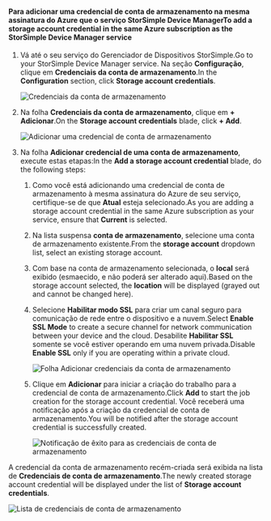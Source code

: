 <!--author=alkohli last changed: 01/20/17-->


#### <a name="to-add-a-storage-account-credential-in-the-same-azure-subscription-as-the-storsimple-device-manager-service"></a><span data-ttu-id="611d1-101">Para adicionar uma credencial de conta de armazenamento na mesma assinatura do Azure que o serviço StorSimple Device Manager</span><span class="sxs-lookup"><span data-stu-id="611d1-101">To add a storage account credential in the same Azure subscription as the StorSimple Device Manager service</span></span>

1. <span data-ttu-id="611d1-102">Vá até o seu serviço do Gerenciador de Dispositivos StorSimple.</span><span class="sxs-lookup"><span data-stu-id="611d1-102">Go to your StorSimple Device Manager service.</span></span> <span data-ttu-id="611d1-103">Na seção **Configuração**, clique em **Credenciais da conta de armazenamento**.</span><span class="sxs-lookup"><span data-stu-id="611d1-103">In the **Configuration** section, click **Storage account credentials**.</span></span>

    ![Credenciais da conta de armazenamento](./media/storsimple-8000-configure-new-storage-account-u2/createnewstorageacct1.png)

2. <span data-ttu-id="611d1-105">Na folha **Credenciais da conta de armazenamento**, clique em **+ Adicionar**.</span><span class="sxs-lookup"><span data-stu-id="611d1-105">On the **Storage account credentials** blade, click **+ Add**.</span></span>

    ![Adicionar uma credencial de conta de armazenamento](./media/storsimple-8000-configure-new-storage-account-u2/createnewstorageacct2.png)

3. <span data-ttu-id="611d1-107">Na folha **Adicionar credencial de uma conta de armazenamento**, execute estas etapas:</span><span class="sxs-lookup"><span data-stu-id="611d1-107">In the **Add a storage account credential** blade, do the following steps:</span></span>

    1. <span data-ttu-id="611d1-108">Como você está adicionando uma credencial de conta de armazenamento à mesma assinatura do Azure de seu serviço, certifique-se de que **Atual** esteja selecionado.</span><span class="sxs-lookup"><span data-stu-id="611d1-108">As you are adding a storage account credential in the same Azure subscription as your service, ensure that **Current** is selected.</span></span>

    2. <span data-ttu-id="611d1-109">Na lista suspensa **conta de armazenamento**, selecione uma conta de armazenamento existente.</span><span class="sxs-lookup"><span data-stu-id="611d1-109">From the **storage account** dropdown list, select an existing storage account.</span></span>

    3. <span data-ttu-id="611d1-110">Com base na conta de armazenamento selecionada, o **local** será exibido (esmaecido, e não poderá ser alterado aqui).</span><span class="sxs-lookup"><span data-stu-id="611d1-110">Based on the storage account selected, the **location** will be displayed (grayed out and cannot be changed here).</span></span>

    4. <span data-ttu-id="611d1-111">Selecione **Habilitar modo SSL** para criar um canal seguro para comunicação de rede entre o dispositivo e a nuvem.</span><span class="sxs-lookup"><span data-stu-id="611d1-111">Select **Enable SSL Mode** to create a secure channel for network communication between your device and the cloud.</span></span> <span data-ttu-id="611d1-112">Desabilite **Habilitar SSL** somente se você estiver operando em uma nuvem privada.</span><span class="sxs-lookup"><span data-stu-id="611d1-112">Disable **Enable SSL** only if you are operating within a private cloud.</span></span>

        ![Folha Adicionar credenciais da conta de armazenamento](./media/storsimple-8000-configure-new-storage-account-u2/createnewstorageacct3.png)

    5. <span data-ttu-id="611d1-114">Clique em **Adicionar** para iniciar a criação do trabalho para a credencial de conta de armazenamento.</span><span class="sxs-lookup"><span data-stu-id="611d1-114">Click **Add** to start the job creation for the storage account credential.</span></span> <span data-ttu-id="611d1-115">Você receberá uma notificação após a criação da credencial de conta de armazenamento.</span><span class="sxs-lookup"><span data-stu-id="611d1-115">You will be notified after the storage account credential is successfully created.</span></span>

        ![Notificação de êxito para as credenciais de conta de armazenamento](./media/storsimple-8000-configure-new-storage-account-u2/createnewstorageacct5.png)

<span data-ttu-id="611d1-117">A credencial da conta de armazenamento recém-criada será exibida na lista de **Credenciais de conta de armazenamento**.</span><span class="sxs-lookup"><span data-stu-id="611d1-117">The newly created storage account credential will be displayed under the list of **Storage account credentials**.</span></span>

![Lista de credenciais de conta de armazenamento](./media/storsimple-8000-configure-new-storage-account-u2/createnewstorageacct6.png)

